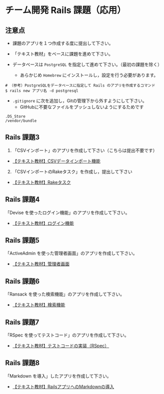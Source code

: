 # チーム開発 Rails 課題（応用）

## 注意点

- 課題のアプリを１つ作成する度に提出して下さい。

- 「テキスト教材」をベースに課題を進めて下さい。

- データベースは `PostgreSQL` を指定して進めて下さい。（最初の課題を除く）
  - あらかじめ `Homebrew` にインストールし，設定を行う必要があります。

```
# （参考）PostgreSQLをデータベースに指定して Rails のアプリを作成するコマンド
$ rails new アプリ名 -d postgresql
```

- `.gitignore` に次を追加し，Gitの管理下から外すようにして下さい。
  - GitHubに不要なファイルをプッシュしないようにするためです

```
.DS_Store
/vendor/bundle
```

## Rails 課題3

1. 「CSVインポート」のアプリを作成して下さい（こちらは提出不要です）

- [【テキスト教材】CSVデータインポート機能](https://www.yanbaru-code.com/texts/217)

2. 「CSVインポートのRakeタスク」を作成し，提出して下さい

- [【テキスト教材】Rakeタスク](https://www.yanbaru-code.com/texts/218)

## Rails 課題4

「Devise を使ったログイン機能」のアプリを作成して下さい。

- [【テキスト教材】ログイン機能](https://www.yanbaru-code.com/texts/219)

## Rails 課題5

「ActiveAdmin を使った管理者画面」のアプリを作成して下さい。

- [【テキスト教材】管理者画面](https://www.yanbaru-code.com/texts/220)

## Rails 課題6

「Ransack を使った検索機能」のアプリを作成して下さい。

- [【テキスト教材】検索機能](https://www.yanbaru-code.com/texts/221)

## Rails 課題7

「RSpec を使ってテストコード」のアプリを作成して下さい。

- [【テキスト教材】テストコードの実装（RSpec）](https://www.yanbaru-code.com/texts/223)

## Rails 課題8

「Markdown を導入」したアプリを作成して下さい。

- [【テキスト教材】RailsアプリへのMarkdownの導入](https://www.yanbaru-code.com/texts/224)